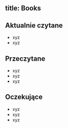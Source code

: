 title: Books
---

## Aktualnie czytane
* xyz
* xyz
## Przeczytane
* xyz
* xyz
* xyz
## Oczekujące
* xyz
* xyz
* xyz
